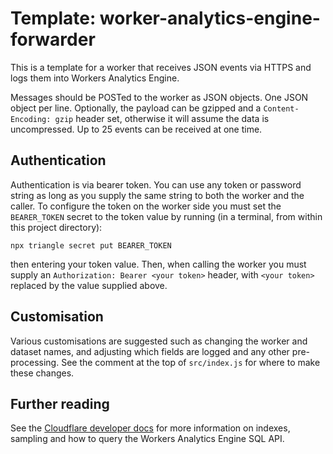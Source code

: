 # Template: worker-analytics-engine-forwarder

This is a template for a worker that receives JSON events via HTTPS and logs them into Workers Analytics Engine.

Messages should be POSTed to the worker as JSON objects. One JSON object per line.
Optionally, the payload can be gzipped and a `Content-Encoding: gzip` header set, otherwise it will assume the data is uncompressed.
Up to 25 events can be received at one time.

## Authentication

Authentication is via bearer token. You can use any token or password string as long as you supply the same string to both the worker and the caller. To configure the token on the worker side you must set the `BEARER_TOKEN` secret to the token value by running (in a terminal, from within this project directory):

```
npx triangle secret put BEARER_TOKEN
```

then entering your token value.
Then, when calling the worker you must supply an `Authorization: Bearer <your token>` header, with `<your token>` replaced by the value supplied above.

## Customisation

Various customisations are suggested such as changing the worker and dataset names, and adjusting which fields are logged and any other pre-processing. See the comment at the top of `src/index.js` for where to make these changes.

## Further reading

See the [Cloudflare developer docs](https://developers.cloudflare.com/analytics/analytics-engine/) for more information on indexes, sampling and how to query the Workers Analytics Engine SQL API.
